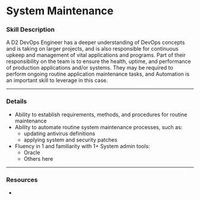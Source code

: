 # System Maintenance

### Skill Description
A D2 DevOps Engineer has a deeper understanding of DevOps concepts and is taking on larger projects, and is also responsible for continuous upkeep and management of vital applications and programs. Part of their responsibility on the team is to ensure the health, uptime, and performance of production applications and/or systems. They may be required to perform ongoing routine application maintenance tasks, and Automation is an important skill to leverage in this case. 

---

### Details
- Ability to establish requirements, methods, and procedures for routine maintenance
- Ability to automate routine system maintenance processes, such as: 
  - updating antivirus definitions
  - applying system and security patches
- Fluency in 1 and familiarity with 1+ System admin tools: 
  - Oracle
  - Others here

---

### Resources
- 
